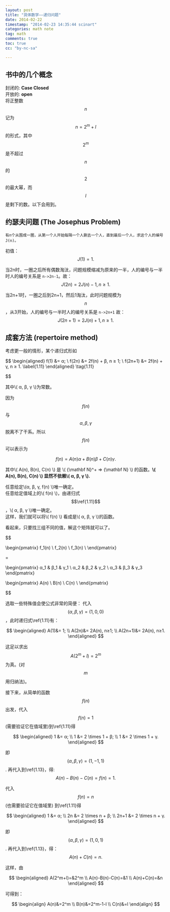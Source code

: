 ```yaml
---
layout: post
title: "具体数学——递归问题"
date: 2014-02-22
timestamp: "2014-02-23 14:35:44 scinart"
categories: math note
tag: math
comments: true
toc: true
cc: "by-nc-sa"

---
```


## 书中的几个概念

封闭的: **Case Closed**  
开放的: **open**  
将正整数$$ n $$记为$$ n=2^m+l $$的形式，其中$$ 2^m $$是不超过$$ n $$的$$ 2 $$的最大幂，而$$ l $$是剩下的数。以下会用到。

## 约瑟夫问题 (The Josephus Problem)

    有n个从围成一圈，从第一个人开始每隔一个人删去一个人，直到最后一个人，求这个人的编号 J(n)。

初值： $$ J\left( 1 \right) = 1. $$

当2n时，一圈之后所有偶数淘汰，问题规模缩减为原来的一半，人的编号与一半时人的编号关系是 ``n->2n-1``。故：
$$ J\left(2n \right) = 2J\left(n \right)-1, n\geq 1. $$

当2n+1时，一圈之后到2n+1，然后1淘汰，此时问题规模为$$ n $$，从3开始，人的编号与一半时人的编号关系是 ``n->2n+1`` 故：
$$ J\left(2n+1 \right) = 2J\left(n \right)+1, n\geq 1. $$

## 成套方法 (repertoire method)

考虑更一般的情形，某个递归式形如

$$
\begin{aligned} 
f(1) &= α; \\
f(2n) &= 2f(n) + β, n ≥ 1; \\
f(2n+1) &= 2f(n) + γ, n ≥ 1.
\label{1.11}
\end{aligned} 
\tag{1.11}

$$

其中\\( α, β, γ \\)为常数。

因为$$ f(n) $$ 与$$ α, β, γ $$脱离不了干系。所以$$ f(n) $$ 可以表示为

$$
\begin{equation}
f(n) = A(n)α + B(n)β + C(n)γ.
\label{1.13}
\end{equation}
\tag{1.13}
$$

其中\\( A(n), B(n), C(n) \\) 是  \\( {\mathbf N}^+ ⇒ {\mathbf N} \\) 的函数。<strong>\\( A(n), B(n), C(n) \\) 显然不依赖\\( α, β, γ \\).</strong>

任意给定\\(α, β, γ, f(n) \\)唯一确定。  
任意给定值域上的\\( f(n) \\)，由递归式$$\ref{1.11}$$，\\( α, β, γ \\)唯一确定。  
这样，我们就可以将\\( f(n) \\) 看成是\\( α, β, γ \\)的函数。

看起来，只要找三组不同的值，解这个矩阵就可以了。

$$

\begin{pmatrix}
f_1(n) \\
f_2(n) \\
f_3(n) \\
\end{pmatrix}

=

\begin{pmatrix}
α_1 & β_1 & γ_1 \\ 
α_2 & β_2 & γ_2 \\ 
α_3 & β_3 & γ_3
\end{pmatrix}

\begin{pmatrix}
A(n) \\
B(n) \\
C(n) \\
\end{pmatrix}

$$

选取一些特殊值会使公式非常的简便：
代入$$ (\alpha, \beta, \gamma ) = (1, 0, 0) $$，此时递归式\ref{1.11}有：

$$
\begin{aligned}
A(1)&= 1; \\
A(2n)&= 2A(n), n≥1; \\
A(2n+1)&= 2A(n), n≥1.
\end{aligned}
$$

这足以求出$$ A(2^m+l)=2^m $$为真。(对$$ m $$用归纳法)。

接下来，从简单的函数$$ f(n) $$出发，代入$$ f(n)=1 $$ (需要验证它在值域里)到\ref{1.11}得  

$$
\begin{aligned}
1 &= α; \\
1 &= 2 \times 1 + β; \\
1 &= 2 \times 1 + γ.
\end{aligned}
$$

即$$ (α, β, γ) = (1, -1, 1) $$. 再代入到\ref{1.13}，得:  $$ A(n)-B(n)-C(n)=f(n)=1. $$

代入$$ f(n)=n $$ (也需要验证它在值域里) 到\ref{1.11}得  

$$
\begin{aligned}
1 &= α; \\
2n &= 2 \times n + β; \\
2n+1 &= 2 \times n + γ.
\end{aligned}
$$

即$$ (α, β, γ) = (1, 0, 1) $$. 再代入到\ref{1.13}，得： $$ A(n)+C(n)=n. $$

这样，由

$$
\begin{aligned}
A(2^m+l)=&2^m \\
A(n)-B(n)-C(n)=&1 \\
A(n)+C(n)=&n
\end{aligned} 
$$

可得到：

$$
\begin{align}
A(n)&=2^m \\
B(n)&=2^m-1-l \\
C(n)&=l
\end{align}
$$
